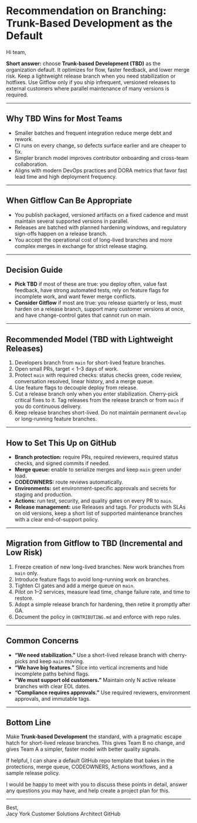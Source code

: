 # Recommendation on Branching: Trunk-Based Development as the Default

Hi team,

**Short answer:** choose **Trunk-based Development (TBD)** as the organization default. It optimizes for flow, faster feedback, and lower merge risk. Keep a lightweight release branch when you need stabilization or hotfixes. Use Gitflow only if you ship infrequent, versioned releases to external customers where parallel maintenance of many versions is required.

---

## Why TBD Wins for Most Teams
- Smaller batches and frequent integration reduce merge debt and rework.  
- CI runs on every change, so defects surface earlier and are cheaper to fix.  
- Simpler branch model improves contributor onboarding and cross-team collaboration.  
- Aligns with modern DevOps practices and DORA metrics that favor fast lead time and high deployment frequency.  

---

## When Gitflow Can Be Appropriate
- You publish packaged, versioned artifacts on a fixed cadence and must maintain several supported versions in parallel.  
- Releases are batched with planned hardening windows, and regulatory sign-offs happen on a release branch.  
- You accept the operational cost of long-lived branches and more complex merges in exchange for strict release staging.  

---

## Decision Guide
- **Pick TBD** if most of these are true: you deploy often, value fast feedback, have strong automated tests, rely on feature flags for incomplete work, and want fewer merge conflicts.  
- **Consider Gitflow** if most are true: you release quarterly or less, must harden on a release branch, support many customer versions at once, and have change-control gates that cannot run on main.  

---

## Recommended Model (TBD with Lightweight Releases)
1. Developers branch from `main` for short-lived feature branches.  
2. Open small PRs, target < 1–3 days of work.  
3. Protect `main` with required checks: status checks green, code review, conversation resolved, linear history, and a merge queue.  
4. Use feature flags to decouple deploy from release.  
5. Cut a release branch only when you enter stabilization. Cherry-pick critical fixes to it. Tag releases from the release branch or from `main` if you do continuous delivery.  
6. Keep release branches short-lived. Do not maintain permanent `develop` or long-running feature branches.  

---

## How to Set This Up on GitHub
- **Branch protection:** require PRs, required reviewers, required status checks, and signed commits if needed.  
- **Merge queue:** enable to serialize merges and keep `main` green under load.  
- **CODEOWNERS:** route reviews automatically.  
- **Environments:** set environment-specific approvals and secrets for staging and production.  
- **Actions:** run test, security, and quality gates on every PR to `main`.  
- **Release management:** use Releases and tags. For products with SLAs on old versions, keep a short list of supported maintenance branches with a clear end-of-support policy.  

---

## Migration from Gitflow to TBD (Incremental and Low Risk)
1. Freeze creation of new long-lived branches. New work branches from `main` only.  
2. Introduce feature flags to avoid long-running work on branches.  
3. Tighten CI gates and add a merge queue on `main`.  
4. Pilot on 1–2 services, measure lead time, change failure rate, and time to restore.  
5. Adopt a simple release branch for hardening, then retire it promptly after GA.  
6. Document the policy in `CONTRIBUTING.md` and enforce with repo rules.  

---

## Common Concerns
- **“We need stabilization.”** Use a short-lived release branch with cherry-picks and keep `main` moving.  
- **“We have big features.”** Slice into vertical increments and hide incomplete paths behind flags.  
- **“We must support old customers.”** Maintain only N active release branches with clear EOL dates.  
- **“Compliance requires approvals.”** Use required reviewers, environment approvals, and immutable tags.  

---

## Bottom Line
Make **Trunk-based Development** the standard, with a pragmatic escape hatch for short-lived release branches. This gives Team B no change, and gives Team A a simpler, faster model with better quality signals.

If helpful, I can share a default GitHub repo template that bakes in the protections, merge queue, CODEOWNERS, Actions workflows, and a sample release policy.

I would be happy to meet with you to discuss these points in detail, answer any questions you may have, and help create a project plan for this.

---

Best,  
Jacy York
Customer Solutions Architect
GitHub
